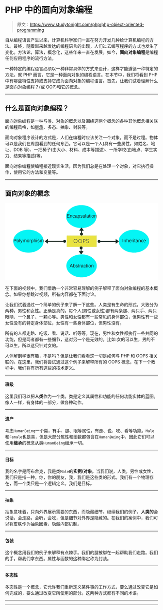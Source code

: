 # PHP 中的面向对象编程

> 原文：<https://www.studytonight.com/php/php-object-oriented-programming>

自从编程语言产生以来，计算机科学家们一直在努力开发几种给计算机编程的方法。最终，随着越来越发达的编程语言的出现，人们过去编写程序的方式也发生了变化。方法论，算法，概念化，这些年来一直在发展。如今，**面向对象编程**是编程任何应用程序的流行方法。

一种特定的编程语言必须以一种非常具体的方式来设计，这样才能遵循一种特定的方法。就 PHP 而言，它是一种面向对象的编程语言。在本节中，我们将看到 PHP 中有哪些特性支持或支持它成为面向对象的编程语言。首先，让我们试着理解什么是面向对象编程？(或 OOP)和它的概念。

* * *

## 什么是面向对象编程？

面向对象编程是一种与[类](php-class)、[对象](php-class-objects)的概念以及围绕这两个概念的各种其他概念相关联的编程风格，如[继承](php-inheritance)、多态、抽象、封装等。

面向对象程序设计的方式是，人们在编程时应该关注一个对象，而不是过程。物体可以是我们在周围看到的任何东西。它可以是一个人(具有一些属性，如姓名、地址、DOB 等)、一把椅子(由大小、材料、成本等描述)、一所学校(由地点、学生实力、结果等描述)等。

面向对象编程使编程接近现实生活，因为我们总是在处理一个对象，对它执行操作，使用它的方法和变量等。

* * *

## 面向对象的概念

![Basic OOPS concepts](img/a531668bbcd479ca5a62dc1ef4481c46.png)

在下面的视频中，我们借助一个非常容易理解的例子解释了面向对象编程的基本概念。如果你想跳过视频，所有内容都在下面讨论。

让我们试着通过一个简单的例子来了解一下这些。人类是有生命的形式，大致分为两种，男性和女性。正确是真的。每个人(男性或女性)都有两条腿、两只手、两只眼睛、一个鼻子、一颗心等。男性和女性都有一些常见的身体部位，但男性有一些女性没有的特定身体部位，女性有一些身体部位，但男性没有。

所有的人都走路、吃饭、看、说话、听等等。现在，男性和女性都执行一些共同的功能，但是两者都有一些细节，这对另一个是无效的。比如:女的可以生，男的不可以生，所以这只针对女的。

人体解剖学很有趣，不是吗？但是让我们看看这一切是如何与 PHP 和 OOPS 相关联的。在这里，我们将尝试通过这个例子来解释所有的 OOPS 概念，在下一个教程中，我们将有所有这些的技术定义。

* * *

#### 班级

这里我们可以把**人类**作为一个类。类是定义其属性和功能的任何功能实体的蓝图。像人一样，有身体的一部分，做各种动作。

* * *

#### 遗产

考虑`HumanBeing`一个类，有手、腿、眼等属性，有走、说、吃、看等功能。`Male`和`Female`也是类，但是大部分属性和函数都包含在`HumanBeing`中，因此它们可以使用**继承**的概念从类`HumanBeing`继承一切。

* * *

#### 目标

我的名字是阿布舍克，我是类`Male`的**实例/对象**。当我们说，人类，男性或女性，我们只是指一种，你，你的朋友，我，我们是这些类的形式。我们有一个物理存在，而一个类只是一个逻辑定义。我们是目标。

* * *

#### 抽象

抽象意味着，只向外界展示需要的东西，而隐藏细节。继续我们的例子，**人类的**会说话，会走路，会听，会吃，但是细节对外界是隐藏的。在我们的案例中，我们可以将皮肤作为抽象因素，隐藏内部机制。

* * *

#### 包装

这个概念用我们的例子来解释有点棘手。我们的腿被绑在一起帮助我们走路。我们的手，帮我们拿东西。属性与函数的这种绑定称为封装。

* * *

#### 多态性

多态性是一个概念，它允许我们重新定义某件事的工作方式，要么通过改变它是如何完成的，要么通过改变它所使用的部分。这两种方式都有不同的术语。

* * *

* * *
